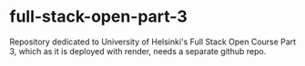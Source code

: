 # full-stack-open-part-3
Repository dedicated to University of Helsinki's Full Stack Open Course Part 3, which as it is deployed with render, needs a separate github repo.
